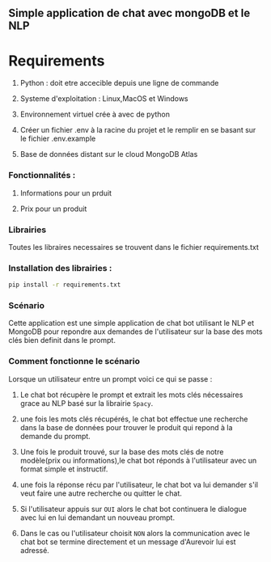 ## Simple application de chat avec mongoDB et le NLP

# Requirements

1. Python : doit etre accecible depuis une ligne de commande

2. Systeme d'exploitation : Linux,MacOS et Windows

3. Environnement virtuel crée à avec de python

4. Créer un fichier .env à la racine du projet et le remplir en se basant sur le fichier .env.example

5. Base de données distant sur le cloud MongoDB Atlas

### Fonctionnalités :

1. Informations pour un prduit

2. Prix pour un produit

### Librairies

Toutes les libraires necessaires se trouvent dans le fichier requirements.txt

### Installation des librairies :

```cmd
pip install -r requirements.txt
```

### Scénario

Cette application est une simple application de chat bot utilisant le NLP et MongoDB pour repondre aux demandes de l'utilisateur sur la base des mots clés bien definit dans le prompt.<br>

### Comment fonctionne le scénario

Lorsque un utilisateur entre un prompt voici ce qui se passe :

1. Le chat bot récupère le prompt et extrait les mots clés nécessaires grace au NLP basé sur la librairie `Spacy`.

2. une fois les mots clés récupérés, le chat bot effectue une recherche dans la base de données pour trouver le produit qui repond à la demande du prompt.

3. Une fois le produit trouvé, sur la base des mots clés de notre modèle(prix ou informations),le chat bot réponds à l'utilisateur avec un format simple et instructif.

4. une fois la réponse récu par l'utilisateur, le chat bot va lui demander s'il veut faire une autre recherche ou quitter le chat.

5. Si l'utilisateur appuis sur `OUI` alors le chat bot continuera le dialogue avec lui en lui demandant un nouveau prompt.

6. Dans le cas ou l'utilisateur choisit `NON` alors la communication avec le chat bot se termine directement et un message d'Aurevoir lui est adressé.

